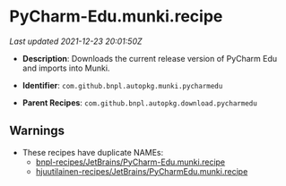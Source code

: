 # PyCharm-Edu.munki.recipe

_Last updated 2021-12-23 20:01:50Z_

- **Description**: Downloads the current release version of PyCharm Edu and imports into Munki.

- **Identifier**: `com.github.bnpl.autopkg.munki.pycharmedu`

- **Parent Recipes**: `com.github.bnpl.autopkg.download.pycharmedu`


## Warnings

- These recipes have duplicate NAMEs:
    - [bnpl-recipes/JetBrains/PyCharm-Edu.munki.recipe](/autopkg-dupe-tracker/bnpl-recipes/JetBrains/PyCharm-Edu.munki.recipe)
    - [hjuutilainen-recipes/JetBrains/PyCharmEdu.munki.recipe](/autopkg-dupe-tracker/hjuutilainen-recipes/JetBrains/PyCharmEdu.munki.recipe)